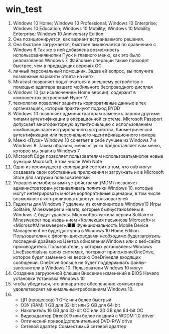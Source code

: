 # win_test
1. Windows 10 Home; Windows 10 Professional; Windows 10 Enterprise; Windows 10 Education; Windows 10 Mobility; Windows 10 Mobility Enterprise; Windows 10 Anniversary Edition
2. Она позиционируется, как вариант встраиваемого решения.
3. Она быстрее загружается, быстрее выключается по сравнению с Windows 8.Так же в ней добавлена возможность использованиякнопки Пуск и главного меню, как это было реализованов Windows 7. Файловые операции также проходят быстрее, чем в предыдущих версиях ОС
4. личный персональный помощник. Задав ей вопрос, вы получите возможные варианты ответа на него
5. Miracast позволяет подключаться к внешнему устройству с помощью адаптера вашего мобильного беспроводного дисплея
6. Windows 10 (за исключением Home версии), содержит в компонентах встроенный Hyper-V.
7. технология позволяет защитить корпоративные данные в тех организациях, которые практикуют подход BYOD
8. Windows 10 позволяет администраторам заменять пароли другими типами аутентификации в операционной системе. Microsoft Passport допускает многофакторную аутентификацию с использованием комбинации зарегистрированного устройства, биометрической аутентификации или персонального идентификационного номера
9. Меню «Пуск» Windows 10 сочетает в себе лучшее из Windows 7 и Windows 8. Таким образом, меню «Пуск» предоставляет вам меню, которое мы знали в Windows 7
10. Microsoft Edge позволяет пользователям использоватьмногие новые функции Microsoft, в том числе Web Note
11. Одно из преимуществ корпораций состоит в том, что онb могут создавать свои собственные приложения и загру\жать их в Microsoft Store для загрузки пользователями
12. Управлениемобильными устройствами (MDM) позволяет администраторам устанавливать политики Windows 10, которые могут интегрировать многие корпоративные сценарии, в том числе возможность контролировать доступ пользователей
13. Гаджеты для Windows 7 удалены из компонентов в Windows10 Игры Solitaire, Minesweeper и Hearts, которые былиустановлены в Windows 7, будут удалены. Microsoftвыпустила версии Solitaire и Minesweeper под назва-нием «Коллекция пасьянсов Microsoft» и «MicrosoftMinesweeper».■■ Функциональность Mobile Device Management не будетдоступна в Windows 10 Home Edition. Пользователям с флоппи-дисководами необходимо будетзагрузить последний драйвер из Центра обновленияWindows или с веб-сайта производителя. Пользователи, у которых установлены Windows LiveEssentialsна своих системах, потеряют приложениеOneDrive, которое будет заменено на версию OneDriveдля входящих сообщений. OneDrive больше не будет поддерживать файлы-заполнители в Windows 10. Пользователи Windows 10 могут
14.  Создание загрузочной флешки Внесение изменений в BIOS Начало установки Установка Windows 10
15.  чтобы убедиться, что аппаратное обеспечение компьютера удовлетворяет минимальнымтребованиям Windows 10.
16. - ЦП (процессор) 1 GHz или более быстрый
    - ОЗУ (RAM) 1 GB для 32-bit или 2 GB для 64-bit
    - Накопитель 16 GB для 32-bit OС или 20 GB для 64-bit OС
    - Видеоадаптер DirectX 9 или более поздний с WDDM 1.0 driver
    - Оптический привод(дополнительно) DVD-R/W drive
    - Сетевой адаптер Совместимый сетевой адаптер
